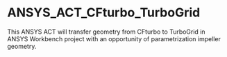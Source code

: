 # ANSYS_ACT_CFturbo_TurboGrid
This ANSYS ACT will transfer geometry from CFturbo to TurboGrid in ANSYS Workbench project with an opportunity of parametrization
impeller geometry. 

